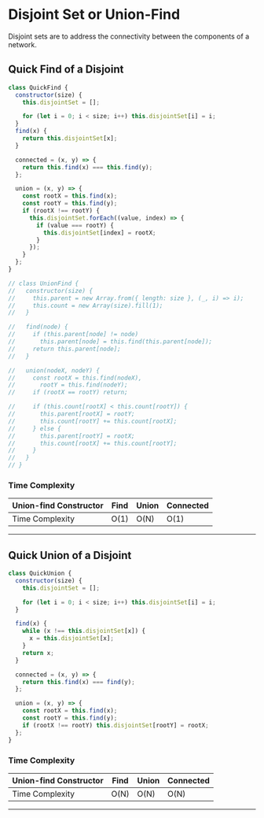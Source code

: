 # Disjoint Set or Union-Find

Disjoint sets are to address the connectivity between the components of a network.

## Quick Find of a Disjoint

```js
class QuickFind {
  constructor(size) {
    this.disjointSet = [];

    for (let i = 0; i < size; i++) this.disjointSet[i] = i;
  }
  find(x) {
    return this.disjointSet[x];
  }

  connected = (x, y) => {
    return this.find(x) === this.find(y);
  };

  union = (x, y) => {
    const rootX = this.find(x);
    const rootY = this.find(y);
    if (rootX !== rootY) {
      this.disjointSet.forEach((value, index) => {
        if (value === rootY) {
          this.disjointSet[index] = rootX;
        }
      });
    }
  };
}

// class UnionFind {
//   constructor(size) {
//     this.parent = new Array.from({ length: size }, (_, i) => i);
//     this.count = new Array(size).fill(1);
//   }

//   find(node) {
//     if (this.parent[node] != node)
//       this.parent[node] = this.find(this.parent[node]);
//     return this.parent[node];
//   }

//   union(nodeX, nodeY) {
//     const rootX = this.find(nodeX),
//       rootY = this.find(nodeY);
//     if (rootX == rootY) return;

//     if (this.count[rootX] < this.count[rootY]) {
//       this.parent[rootX] = rootY;
//       this.count[rootY] += this.count[rootX];
//     } else {
//       this.parent[rootY] = rootX;
//       this.count[rootX] += this.count[rootY];
//     }
//   }
// }
```

### Time Complexity

| Union-find Constructor | Find | Union | Connected |
| ---------------------- | ---- | ----- | --------- |
| Time Complexity        | O(1) | O(N)  | O(1)      |

---

## Quick Union of a Disjoint

```js
class QuickUnion {
  constructor(size) {
    this.disjointSet = [];

    for (let i = 0; i < size; i++) this.disjointSet[i] = i;
  }

  find(x) {
    while (x !== this.disjointSet[x]) {
      x = this.disjointSet[x];
    }
    return x;
  }

  connected = (x, y) => {
    return this.find(x) === find(y);
  };

  union = (x, y) => {
    const rootX = this.find(x);
    const rootY = this.find(y);
    if (rootX !== rootY) this.disjointSet[rootY] = rootX;
  };
}
```

### Time Complexity

| Union-find Constructor | Find | Union | Connected |
| ---------------------- | ---- | ----- | --------- |
| Time Complexity        | O(N) | O(N)  | O(N)      |

---
